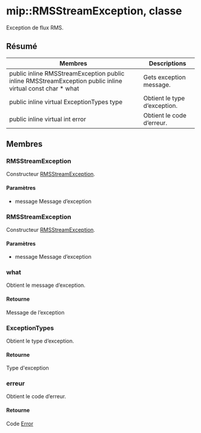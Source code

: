 # <a name="class-miprmsstreamexception"></a>mip::RMSStreamException, classe 
Exception de flux RMS.
## <a name="summary"></a>Résumé
 Membres                        | Descriptions                                
--------------------------------|---------------------------------------------
public inline  RMSStreamException public inline  RMSStreamException public inline virtual const char * what | Gets exception message.
public inline virtual ExceptionTypes type | Obtient le type d’exception.
public inline virtual int error | Obtient le code d’erreur.
## <a name="members"></a>Membres
### <a name="rmsstreamexception"></a>RMSStreamException
Constructeur [RMSStreamException](#classmip_1_1_r_m_s_stream_exception).
#### <a name="parameters"></a>Paramètres
* message Message d’exception
### <a name="rmsstreamexception"></a>RMSStreamException
Constructeur [RMSStreamException](#classmip_1_1_r_m_s_stream_exception).
#### <a name="parameters"></a>Paramètres
* message Message d’exception
### <a name="what"></a>what
Obtient le message d’exception.
#### <a name="returns"></a>Retourne
Message de l’exception
### <a name="exceptiontypes"></a>ExceptionTypes
Obtient le type d’exception.
#### <a name="returns"></a>Retourne
Type d'exception
### <a name="error"></a>erreur
Obtient le code d’erreur.
#### <a name="returns"></a>Retourne
Code [Error](#classmip_1_1_error)